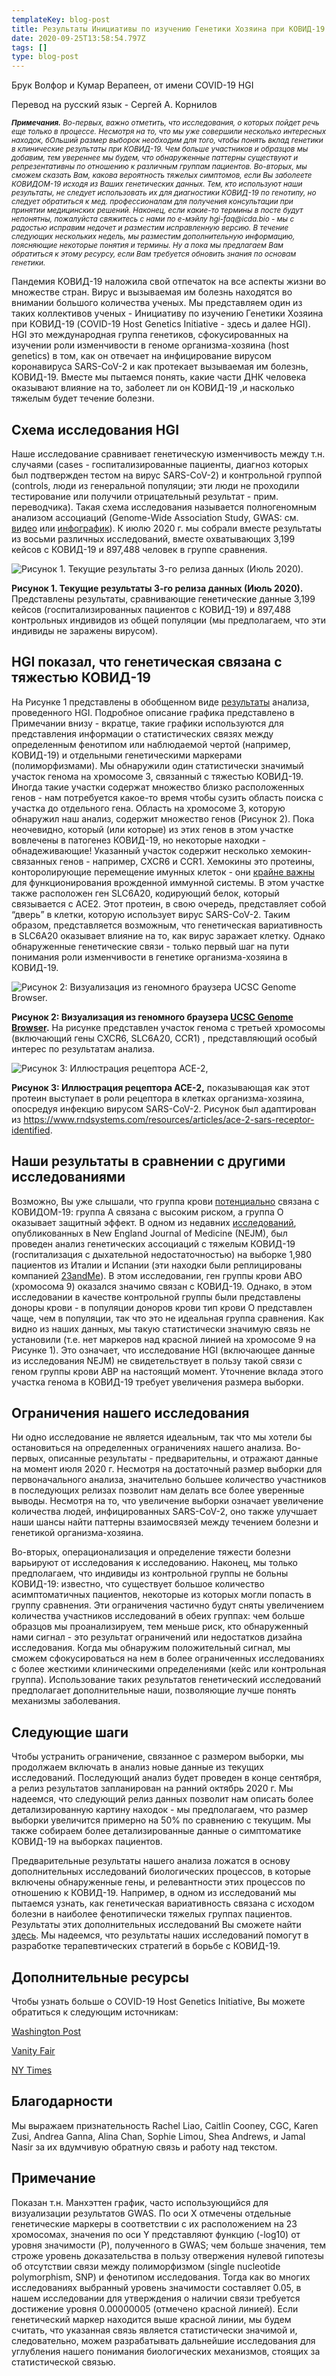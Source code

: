```yaml
---
templateKey: blog-post
title: Результаты Инициативы по изучению Генетики Хозяина при КОВИД-19 (COVID-19 Host Genetics Initiative) от 2 июля 2020 г.
date: 2020-09-25T13:58:54.797Z
tags: []
type: blog-post
---
```


Брук Волфор и Кумар Верапеен, от имени COVID-19 HGI

Перевод на русский язык - Сергей А. Корнилов


<small>
<em>
<strong>Примечания.</strong> Во-первых, важно отметить, что исследования, о которых пойдет речь еще только в процессе. Несмотря на то, что мы уже совершили несколько интересных находок, бОльший размер выборок необходим для того, чтобы понять вклад генетики в клинические результаты при КОВИД-19. Чем больше участников и образцов мы добавим, тем увереннее мы будем, что обнаруженные паттерны существуют и репрезентативны по отношению к различным группам пациентов. Во-вторых, мы сможем сказать Вам, какова вероятность тяжелых симптомов, если Вы заболеете КОВИДОМ-19 исходя из Ваших генетических данных. Тем, кто используют наши результаты, не следует использовать их для диагностики КОВИД-19 по генотипу, но следует обратиться к мед. профессионалам для получения консультации при принятии медицинских решений. Наконец, если какие-то термины в посте будут непонятны, пожалуйста свяжитесь с нами по е-мэйлу  hgi-faq@icda.bio  - мы с радостью исправим недочет и разместим исправленную версию. В течение следующих нескольких недель, мы разместим дополнительную информацию, поясняющие некоторые понятия и термины. Ну а пока мы предлагаем Вам обратиться к этому ресурсу, если Вам требуется обновить знания по основам генетики.
</em>
</small>

Пандемия КОВИД-19 наложила свой отпечаток на все аспекты жизни во множестве стран. Вирус и вызываемая им болезнь находятся во внимании большого количества ученых. Мы представляем один из таких коллективов  ученых - Инициативу по изучению Генетики Хозяина при КОВИД-19 (COVID-19 Host Genetics Initiative - здесь и далее HGI). HGI это международная группа генетиков, сфокусированных на изучении роли изменчивости в геноме организма-хозяина (host genetics) в том, как он отвечает на инфицирование вирусом коронавируса SARS-CoV-2 и как протекает вызываемая им болезнь, КОВИД-19. Вместе мы пытаемся понять, какие части ДНК человека оказывают влияние на то, заболеет ли он КОВИД-19 ,и насколько тяжелым будет течение болезни.

## Схема исследования HGI

Наше исследование сравнивает генетическую изменчивость между т.н. случаями (cases - госпитализированные пациенты, диагноз которых был подтвержден тестом на вирус  SARS-CoV-2) и контрольной группой (controls, люди из генеральной популяции; эти люди не проходили тестирование или получили отрицательный результат  - прим. переводчика). Такая схема исследования называется полногеномным анализом ассоциаций (Genome-Wide Association Study, GWAS: см. [видео](https://www.youtube.com/watch?v=cgyc55JhdcM) или [инфографик](https://www.broadinstitute.org/visuals/explainer-genome-wide-association-studies)). К июлю 2020 г. мы собрали вместе результаты из восьми различных исследований, вместе охватывающих 3,199 кейсов с КОВИД-19 и 897,488 человек в группе сравнения.


![Рисунок 1. Текущие результаты 3-го релиза данных (Июль 2020).](/img/scicomm_blog_post_20200924.png)
<figcaption class="manual-md-inline-caption">
<strong>Рисунок 1. Текущие результаты 3-го релиза данных (Июль 2020).</strong> Представлены результаты, сравнивающие генетические данные 3,199 кейсов (госпитализированных пациентов  с КОВИД-19) и 897,488 контрольных индивидов из общей популяции (мы предполагаем, что эти индивиды не заражены вирусом).
</figcaption>

## HGI показал, что генетическая связана с тяжестью КОВИД-19

На Рисунке 1 представлены в обобщенном виде [результаты](/results/) анализа, проведенного HGI. Подробное описание графика представлено в Примечании внизу - вкратце, такие графики используются для представления информации о статистических связях между определенным фенотипом или наблюдаемой чертой (например, КОВИД-19) и отдельными генетическими маркерами (полиморфизмами). Мы обнаружили один статистически значимый участок генома на хромосоме 3, связанный с тяжестью КОВИД-19. Иногда такие участки содержат множество близко расположенных генов - нам потребуется какое-то время чтобы сузить область поиска с участка до отдельного гена. Область на хромосоме 3, которую обнаружил наш анализ, содержит множество генов (Рисунок 2). Пока неочевидно, который (или которые) из этих генов в этом участке вовлечены в патогенез КОВИД-19, но некоторые находки - обнадеживающие! Указанный участок содержит несколько хемокин-связанных генов - например, CXCR6 и CCR1. Хемокины это протеины, конторолирующие перемещение имунных клеток - они [крайне важны](https://www.ncbi.nlm.nih.gov/pmc/articles/PMC4448619/) для функционирования врожденной иммунной системы. В этом участке также расположен ген SLC6A20, кодирующий белок, который связывается с ACE2. Этот протеин, в свою очередь, представляет собой “дверь” в клетки, которую использует вирус SARS-CoV-2. Таким образом, представляется возможным, что генетическая вариативность в SLC6A20 оказывает влияние на то, как вирус заражает клетку. Однако обнаруженные генетические связи - только первый шаг на пути понимания роли изменчивости в генетике организма-хозяина в КОВИД-19.


![Рисунок 2: Визуализация из геномного браузера UCSC Genome Browser.](/img/hgt_genome_32a4d_7bc390.jpg)
<figcaption class="manual-md-inline-caption">
<strong>Рисунок 2: Визуализация из геномного браузера <a href="https://genome.ucsc.edu" target="_blank" rel="noopener noreferrer">UCSC Genome Browser</a>.</strong>  На рисунке представлен участок генома с третьей хромосомы (включающий гены CXCR6, SLC6A20, CCR1) , представляющий особый интерес по результатам анализа.
</figcaption>

![Рисунок 3: Иллюстрация рецептора ACE-2,](/img/unnamed.png)
<figcaption class="manual-md-inline-caption">
<strong>Рисунок 3: Иллюстрация рецептора ACE-2,</strong> показывающая как этот протеин выступает в роли рецептора в клетках организма-хозяина, опосредуя инфекцию вирусом SARS-CoV-2. Рисунок был адаптирован из <a href="https://www.rndsystems.com/resources/articles/ace-2-sars-receptor-identified" target="_blank" rel="noopener noreferrer">https://www.rndsystems.com/resources/articles/ace-2-sars-receptor-identified</a>.
</figcaption>

## Наши результаты в сравнении с другими исследованиями

Возможно, Вы уже слышали, что группа крови [потенциально](https://www.cnn.com/2020/07/16/health/blood-types-coronavirus-wellness-scn/index.html) связана с КОВИДОМ-19: группа А связана с высоким риском, а группа О оказывает защитный эффект. В одном из недавних [исследований](https://www.nejm.org/doi/full/10.1056/NEJMoa2020283), опубликованных в New England Journal of Medicine (NEJM), был проведен анализ генетических ассоциаций с тяжелым КОВИД-19 (госпитализация с дыхательной недостаточностью) на выборке 1,980 пациентов из Италии и Испании (эти находки были реплицированы компанией [23andMe](https://www.medrxiv.org/content/10.1101/2020.09.04.20188318v1)). В этом исследовании, ген группы крови ABO (хромосома 9) оказался значимо связан с КОВИД-19. Однако, в этом исследовании в качестве контрольной группы были представлены доноры крови - в популяции доноров крови тип крови О представлен чаще, чем в популяции, так что это не идеальная группа сравнения. Как видно из наших данных, мы такую статистически значимую связь не установили (т.е. нет маркеров над красной линией на хромосоме 9 на Рисунке 1). Это означает, что исследование HGI (включающее данные из исследования NEJM) не свидетельствует в пользу такой связи с геном группы крови ABP на настоящий момент. Уточнение вклада этого участка генома в КОВИД-19 требует увеличения размера выборки.

## Ограничения нашего исследования

Ни одно исследование не является идеальным, так что мы хотели бы остановиться на определенных ограничениях нашего анализа. Во-первых, описанные результаты - предварительны, и отражают данные на момент июля 2020 г. Несмотря на достаточный размер выборки для первоначального анализа, значительно большее количество участников в последующих релизах позволит нам делать все более уверенные выводы. Несмотря на то, что увеличение выборки означает увеличение количества людей, инфицированных SARS-CoV-2, оно также улучшает наши шансы найти паттерны взаимосвязей между течением болезни и генетикой организма-хозяина.

Во-вторых, операционализация и определение тяжести болезни варьируют от исследования к исследованию. Наконец, мы только предполагаем, что индивиды из контрольной группы не больны КОВИД-19: известно, что существует большое количество асимптоматичных пациентов, некоторые из которых могли попасть в группу сравнения. Эти ограничения частично будут сняты увеличением количества участников исследований в обеих группах: чем больше образцов мы проанализируем, тем меньше риск, кто обнаруженный нами сигнал - это результат ограничений или недостатков дизайна исследования. Когда мы обнаружим положительный сигнал, мы сможем сфокусироваться на нем в более ограниченных исследованиях с более жесткими клиническими определениями (кейс или контрольная группа). Использование таких результатов генетический исследований предполагает дополнительные наши, позволяющие лучше понять механизмы заболевания.

## Следующие шаги

Чтобы устранить ограничение, связанное с размером выборки, мы продолжаем включать в анализ новые данные из текущих исследований. Последующий анализ будет проведен в конце сентября, а релиз результатов запланирован на ранний октябрь 2020 г. Мы надеемся, что следующий релиз данных позволит нам описать более детализированную картину находок -  мы предполагаем, что размер выборки увеличится примерно на 50% по сравнению с текущим. Мы также собираем более детализированные данные о симптоматике КОВИД-19 на выборках пациентов.

Предварительные результаты нашего анализа ложатся в основу дополнительных исследований биологических процессов, в которые включены обнаруженные гены, и релевантности этих процессов по отношению к КОВИД-19. Например, в одном из исследований мы пытаемся узнать, как генетическая вариативность связана с исходом болезни в наиболее фенотипически тяжелых группах пациентов. Результаты этих дополнительных исследований Вы сможете найти [здесь](/blog/2020-06-29-in-silico-follow-up-results/). Мы надеемся, что результаты наших исследований помогут в разработке терапевтических стратегий в борьбе с КОВИД-19.

## Дополнительные ресурсы

Чтобы узнать больше о COVID-19 Host Genetics Initiative, Вы можете обратиться к следующим источникам:


[Washington Post](https://www.washingtonpost.com/opinions/2020/04/27/covid-19-quickly-kills-some-while-others-dont-show-symptoms-can-genetics-explain-this/)

[Vanity Fair](https://www.vanityfair.com/news/2020/04/genetic-chances-of-dying-from-coronavirus)

[NY Times](https://www.nytimes.com/2020/06/03/health/coronavirus-blood-type-genetics.html)

## Благодарности

Мы выражаем признательность Rachel Liao, Caitlin Cooney, CGC, Karen Zusi, Andrea Ganna, Alina Chan, Sophie Limou, Shea Andrews, и Jamal Nasir за их вдумчивую обратную связь и работу над текстом.

## Примечание

Показан т.н. Манхэттен график, часто использующийся для визуализации результатов GWAS. По оси Х отмечены отдельные генетические маркеры в соответствии с их расположением на 23 хромосомах, значения по оси Y представляют функцию (-log10) от уровня значимости (P), полученного в GWAS; чем больше значения, тем строже уровень доказательства в пользу отвержения нулевой гипотезы об отсутствии связи между полиморфизмом (single nucleotide polymorphism, SNP) и фенотипом исследования. Тогда как во многих исследованиях выбранный уровень значимости составляет 0.05, в нашем исследовании для утверждения о наличии связи требуется достижение уровня 0.00000005 (отмечено красной линией). Если генетический маркер находится выше красной линии, мы будем считать, что указанная связь является статистически значимой и, следовательно, можем разрабатывать дальнейшие исследования для углубления нашего понимания биологических механизмов, стоящих за статистической связью.
